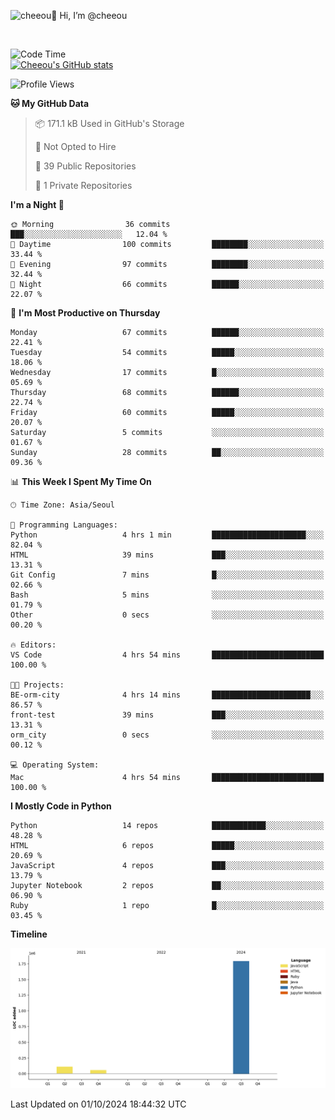 ![cheeou](https://github.com/user-attachments/assets/b2c175b4-b281-4b1f-a1a0-376441df88da)👋 Hi, I’m @cheeou


<br>
   
![Code Time](http://img.shields.io/badge/Code%20Time-0%20secs-blue)  
[![Cheeou's GitHub stats](https://github-readme-stats.vercel.app/api?username=cheeou)](https://github.com/cheeou/github-readme-stats)
  
  <!--START_SECTION:waka-->
![Profile Views](http://img.shields.io/badge/Profile%20Views-66-blue)

**🐱 My GitHub Data** 

> 📦 171.1 kB Used in GitHub's Storage 
 > 
> 🚫 Not Opted to Hire
 > 
> 📜 39 Public Repositories 
 > 
> 🔑 1 Private Repositories 
 > 
**I'm a Night 🦉** 

```text
🌞 Morning                36 commits          ███░░░░░░░░░░░░░░░░░░░░░░   12.04 % 
🌆 Daytime                100 commits         ████████░░░░░░░░░░░░░░░░░   33.44 % 
🌃 Evening                97 commits          ████████░░░░░░░░░░░░░░░░░   32.44 % 
🌙 Night                  66 commits          ██████░░░░░░░░░░░░░░░░░░░   22.07 % 
```
📅 **I'm Most Productive on Thursday** 

```text
Monday                   67 commits          ██████░░░░░░░░░░░░░░░░░░░   22.41 % 
Tuesday                  54 commits          █████░░░░░░░░░░░░░░░░░░░░   18.06 % 
Wednesday                17 commits          █░░░░░░░░░░░░░░░░░░░░░░░░   05.69 % 
Thursday                 68 commits          ██████░░░░░░░░░░░░░░░░░░░   22.74 % 
Friday                   60 commits          █████░░░░░░░░░░░░░░░░░░░░   20.07 % 
Saturday                 5 commits           ░░░░░░░░░░░░░░░░░░░░░░░░░   01.67 % 
Sunday                   28 commits          ██░░░░░░░░░░░░░░░░░░░░░░░   09.36 % 
```


📊 **This Week I Spent My Time On** 

```text
🕑︎ Time Zone: Asia/Seoul

💬 Programming Languages: 
Python                   4 hrs 1 min         █████████████████████░░░░   82.04 % 
HTML                     39 mins             ███░░░░░░░░░░░░░░░░░░░░░░   13.31 % 
Git Config               7 mins              █░░░░░░░░░░░░░░░░░░░░░░░░   02.66 % 
Bash                     5 mins              ░░░░░░░░░░░░░░░░░░░░░░░░░   01.79 % 
Other                    0 secs              ░░░░░░░░░░░░░░░░░░░░░░░░░   00.20 % 

🔥 Editors: 
VS Code                  4 hrs 54 mins       █████████████████████████   100.00 % 

🐱‍💻 Projects: 
BE-orm-city              4 hrs 14 mins       ██████████████████████░░░   86.57 % 
front-test               39 mins             ███░░░░░░░░░░░░░░░░░░░░░░   13.31 % 
orm_city                 0 secs              ░░░░░░░░░░░░░░░░░░░░░░░░░   00.12 % 

💻 Operating System: 
Mac                      4 hrs 54 mins       █████████████████████████   100.00 % 
```

**I Mostly Code in Python** 

```text
Python                   14 repos            ████████████░░░░░░░░░░░░░   48.28 % 
HTML                     6 repos             █████░░░░░░░░░░░░░░░░░░░░   20.69 % 
JavaScript               4 repos             ███░░░░░░░░░░░░░░░░░░░░░░   13.79 % 
Jupyter Notebook         2 repos             ██░░░░░░░░░░░░░░░░░░░░░░░   06.90 % 
Ruby                     1 repo              █░░░░░░░░░░░░░░░░░░░░░░░░   03.45 % 
```



**Timeline**

![Lines of Code chart](https://raw.githubusercontent.com/cheeou/cheeou/main/assets/bar_graph.png)


 Last Updated on 01/10/2024 18:44:32 UTC
<!--END_SECTION:waka-->


